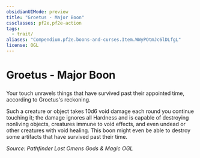 ```yaml
---
obsidianUIMode: preview
title: "Groetus - Major Boon"
cssclasses: pf2e,pf2e-action
tags:
  - trait/
aliases: "Compendium.pf2e.boons-and-curses.Item.WWyPOtmJc6lDLfgL"
license: OGL
---
```

# Groetus - Major Boon

### 






Your touch unravels things that have survived past their appointed time, according to Groetus's reckoning.

Such a creature or object takes 10d6 void damage each round you continue touching it; the damage ignores all Hardness and is capable of destroying nonliving objects, creatures immune to void effects, and even undead or other creatures with void healing. This boon might even be able to destroy some artifacts that have survived past their time.

*Source: Pathfinder Lost Omens Gods & Magic*
*OGL*